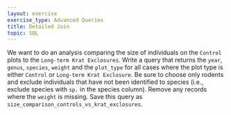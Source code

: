 ```yaml
---
layout: exercise
exercise_type: Advanced Queries
title: Detailed Join
topic: SQL
---
```


We want to do an analysis comparing the size of individuals on the `Control`
plots to the `Long-term Krat Exclosures`. Write a query that returns the `year`,
`genus`, `species`, `weight` and the `plot_type` for all cases where the plot
type is either `Control` or `Long-term Krat Exclosure`. Be sure to choose only
rodents and exclude individuals that have not been identified to species (i.e.,
exclude species with `sp.` in the species column). Remove any records where the
`weight` is missing. Save this query as
`size_comparison_controls_vs_krat_exclosures`.
